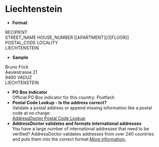 Liechtenstein
=============

- **Format**

RECIPIENT  
STREET_NAME HOUSE_NUMBER [[APARTMENT][/][FLOOR]]  
POSTAL_CODE LOCALITY  
LIECHTENSTEIN
- **Sample**

Bruno Frick  
Aeulestrasse 21  
9490 VADUZ  
LIECHTENSTEIN
- **PO Box indicator**  
Official PO Box indicator for this country: Postfach
- **Postal Code Lookup - Is the address correct?**  
Validate a postal address or append missing information like a postal code at no charge:  
[AddressDoctor Postal Code Lookup](http://lookup.addressdoctor.com/lookup/default.aspx?lang=en&country=LIE)
- **AddressDoctor validates and formats international addresses**  
You have a large number of international addresses that need to be verified? AddressDoctor validates addresses from over 240 countries and puts them into the correct format:[More information.](index.php?id=31&L=1)